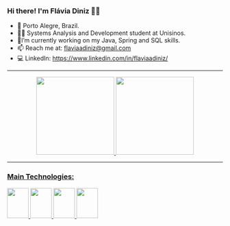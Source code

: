 ### Hi there! I'm Flávia Diniz 👩‍💻

- 📍 Porto Alegre, Brazil.
- 👩‍🎓 Systems Analysis and Development student at Unisinos.
- 🌱I’m currently working on my Java, Spring and SQL skills.
- 📫 Reach me at: flaviaadiniz@gmail.com
- 💻 LinkedIn: https://www.linkedin.com/in/flaviaadiniz/

<hr>

<div align="center">
<a href="github.com/flaviaadiniz">
<img height="182em" src="https://github-readme-stats.vercel.app/api?username=flaviaadiniz&show_icons=true&theme=radical"/>
<img height="182em" src="https://github-readme-stats.vercel.app/api/top-langs/?username=flaviaadiniz&layout=compact&theme=radical"/>
</div>

<hr>

### Main Technologies:
<div>
<img height="70px" width="50px" src="https://cdn.jsdelivr.net/gh/devicons/devicon/icons/java/java-original.svg" />
<img height="70px" width="50px" src="https://cdn.jsdelivr.net/gh/devicons/devicon/icons/spring/spring-original.svg" />
<img height="70px" width="50px" src="https://cdn.jsdelivr.net/gh/devicons/devicon/icons/postgresql/postgresql-original.svg"/>        
<img height="70px" width="50px" src="https://cdn.jsdelivr.net/gh/devicons/devicon/icons/mysql/mysql-original.svg"/>    
</div>

